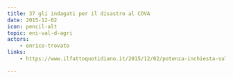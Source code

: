 ```yaml
---
title: 37 gli indagati per il disastro al COVA
date: 2015-12-02
icon: pencil-alt
topic: eni-val-d-agri
actors:
    - enrico-trovato
links:
    - https://www.ilfattoquotidiano.it/2015/12/02/potenza-inchiesta-sul-centro-olio-eni-di-viggiano-disastro-ambientale-e-traffico-illecito-di-rifiuti-37-gli-indagati/2271457/

---
```



